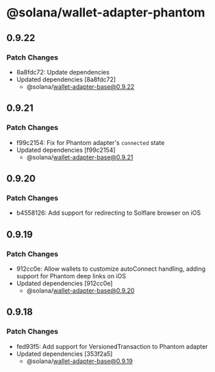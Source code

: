 # @solana/wallet-adapter-phantom

## 0.9.22

### Patch Changes

-   8a8fdc72: Update dependencies
-   Updated dependencies [8a8fdc72]
    -   @solana/wallet-adapter-base@0.9.22

## 0.9.21

### Patch Changes

-   f99c2154: Fix for Phantom adapter's `connected` state
-   Updated dependencies [f99c2154]
    -   @solana/wallet-adapter-base@0.9.21

## 0.9.20

### Patch Changes

-   b4558126: Add support for redirecting to Solflare browser on iOS

## 0.9.19

### Patch Changes

-   912cc0e: Allow wallets to customize autoConnect handling, adding support for Phantom deep links on iOS
-   Updated dependencies [912cc0e]
    -   @solana/wallet-adapter-base@0.9.20

## 0.9.18

### Patch Changes

-   fed93f5: Add support for VersionedTransaction to Phantom adapter
-   Updated dependencies [353f2a5]
    -   @solana/wallet-adapter-base@0.9.19

